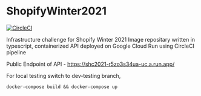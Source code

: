 # ShopifyWinter2021
[![CircleCI](https://circleci.com/gh/madhur4444/ShopifyWinter2021.svg?style=shield)](https://app.circleci.com/gh/madhur4444/ShopifyWinter2021)

Infrastructure challenge for Shopify Winter 2021
Image repositary written in typescript, containerized API deployed on Google Cloud Run using CircleCI pipeline

Public Endpoint of API - https://shc2021-r5zo3s34ua-uc.a.run.app/

For local testing switch to dev-testing branch,

```
docker-compose build && docker-compose up
```

